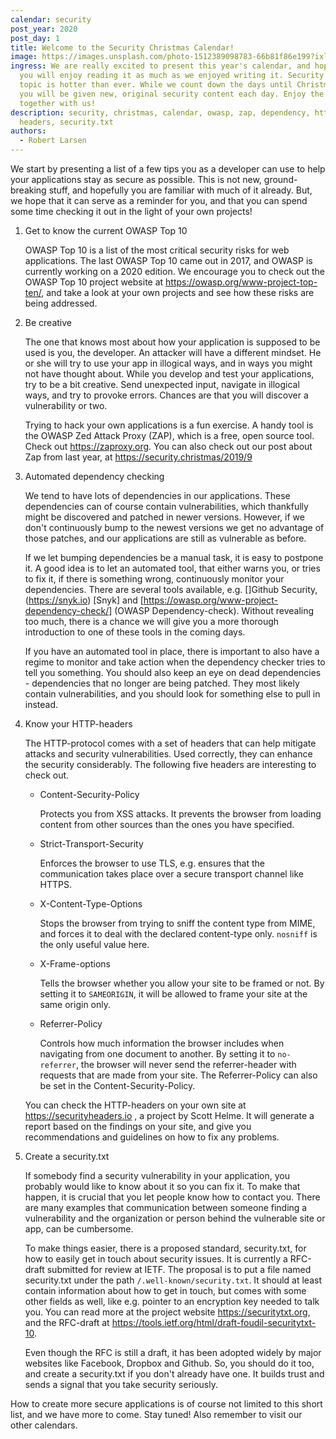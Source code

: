 ```yaml
---
calendar: security
post_year: 2020
post_day: 1
title: Welcome to the Security Christmas Calendar!
image: https://images.unsplash.com/photo-1512389098783-66b81f86e199?ixlib=rb-1.2.1&ixid=eyJhcHBfaWQiOjEyMDd9&auto=format&fit=crop&w=1988&q=80
ingress: We are really excited to present this year's calendar, and hope that
  you will enjoy reading it as much as we enjoyed writing it. Security as a
  topic is hotter than ever. While we count down the days until Christmas Eve
  you will be given new, original security content each day. Enjoy the countdown
  together with us!
description: security, christmas, calendar, owasp, zap, dependency, http,
  headers, security.txt
authors:
  - Robert Larsen
---
```

We start by presenting a list of a few tips you as a developer can use to help your applications stay as secure as possible. This is not new, ground-breaking stuff, and hopefully you are familiar with much of it already. But, we hope that it can serve as a reminder for you, and that you can spend some time checking it out in the light of your own projects!

1. Get to know the current OWASP Top 10

   OWASP Top 10 is a list of the most critical security risks for web applications. The last OWASP Top 10 came out in 2017, and OWASP is currently working on a 2020 edition. We encourage you to check out the OWASP Top 10 project website at <https://owasp.org/www-project-top-ten/>, and take a look at your own projects and see how these risks are being addressed. 
2. Be creative

   The one that knows most about how your application is supposed to be used is you, the developer. An attacker will have a different mindset. He or she will try to use your app in illogical ways, and in ways you might not have thought about. While you develop and test your applications, try to be a bit creative. Send unexpected input, navigate in illogical ways, and try to provoke errors. Chances are that you will discover a vulnerability or two.

   Trying to hack your own applications is a fun exercise. A handy tool is the OWASP Zed Attack Proxy (ZAP), which is a free, open source tool. Check out <https://zaproxy.org>. You can also check out our post about Zap from last year, at <https://security.christmas/2019/9>
3. Automated dependency checking

   We tend to have lots of dependencies in our applications. These dependencies can of course contain vulnerabilities, which thankfully might be discovered and patched in newer versions. However, if we don't continuously bump to the newest versions we get no advantage of those patches, and our applications are still as vulnerable as before. 

   If we let bumping dependencies be a manual task, it is easy to postpone it. A good idea is to let an automated tool, that either warns you, or tries to fix it, if there is something wrong, continuously monitor your dependencies. There are several tools available, e.g. []Github Security, (https://snyk.io) [Snyk] and [https://owasp.org/www-project-dependency-check/] (OWASP Dependency-check). Without revealing too much, there is a chance we will give you a more thorough introduction to one of these tools in the coming days.

   If you have an automated tool in place, there is important to also have a regime to monitor and take action when the dependency checker tries to tell you something. You should also keep an eye on dead dependencies - dependencies that no longer are being patched. They most likely contain vulnerabilities, and you should look for something else to pull in instead.
4. Know your HTTP-headers

   The HTTP-protocol comes with a set of headers that can help mitigate attacks and security vulnerabilities. Used correctly, they can enhance the security considerably. The following five headers are interesting to check out.

   * Content-Security-Policy

     Protects you from XSS attacks. It prevents the browser from loading content from other sources than the ones you have specified. 
   * Strict-Transport-Security

     Enforces the browser to use TLS, e.g. ensures that the communication takes place over a secure transport channel like HTTPS.
   * X-Content-Type-Options

     Stops the browser from trying to sniff the content type from MIME, and forces it to deal with the declared content-type only. `nosniff` is the only useful value here.
   * X-Frame-options

     Tells the browser whether you allow your site to be framed or not. By setting it to `SAMEORIGIN`, it will be allowed to frame your site at the same origin only.
   * Referrer-Policy

     Controls how much information the browser includes when navigating from one document to another. By setting it to `no-referrer`, the browser will never send the referrer-header with requests that are made from your site. The Referrer-Policy can also be set in the Content-Security-Policy.

   You can check the HTTP-headers on your own site at <https://securityheaders.io> , a project by Scott Helme.  It will generate a report based on the findings on your site, and give you recommendations and guidelines on how to fix any problems.
5. Create a security.txt

   If somebody find a security vulnerability in your application, you probably would like to know about it so you can fix it. To make that happen, it is crucial that you let people know how to contact you. There are many examples that communication between someone finding a vulnerability and the organization or person behind the vulnerable site or app, can be cumbersome.

   To make things easier, there is a proposed standard, security.txt, for how to easily get in touch about security issues. It is currently a RFC-draft submitted for review at IETF. The proposal is to put a file named security.txt under the path `/.well-known/security.txt`. It should at least contain information about how to get in touch, but comes with some other fields as well, like e.g. pointer to an encryption key needed to talk you. You can read more at the project website <https://securitytxt.org>, and the RFC-draft at <https://tools.ietf.org/html/draft-foudil-securitytxt-10>.

   Even though the RFC is still a draft, it has been adopted widely by major websites like Facebook, Dropbox and Github. So, you should do it too, and create a security.txt if you don't already have one. It builds trust and sends a signal that you take security seriously. 

How to create more secure applications is of course not limited to this short list, and we have more to come. Stay tuned! Also remember to visit our other calendars.